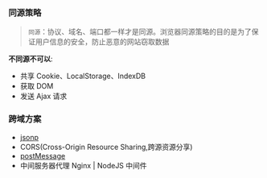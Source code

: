 ### 同源策略

> `同源`：协议、域名、端口都一样才是同源。浏览器同源策略的目的是为了保证用户信息的安全，防止恶意的网站窃取数据

<b>不同源不可以</b>:

- 共享 Cookie、LocalStorage、IndexDB
- 获取 DOM
- 发送 Ajax 请求

### 跨域方案

- [jsonp](./jsonp/index.md)
- CORS(Cross-Origin Resource Sharing,跨源资源分享)
- [postMessage](./postMessage/index.md)
- 中间服务器代理 Nginx | NodeJS 中间件
